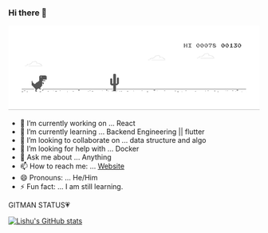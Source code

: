 ### Hi there 👋 

![image](https://github.com/LishuGupta652/lishugupta652/blob/master/dino.gif)


- 🔭 I’m currently working on ... React
- 🌱 I’m currently learning ... Backend Engineering || flutter
- 👯 I’m looking to collaborate on ... data structure and algo
- 🤔 I’m looking for help with ... Docker
- 💬 Ask me about ...  Anything
- 📫 How to reach me: ... [Website](https://www.lishu.ml)
- 😄 Pronouns: ... He/Him
- ⚡ Fun fact: ... I am still learning.

GITMAN STATUS💗

[![Lishu's GitHub stats](https://github-readme-stats.vercel.app/api?username=anuraghazra)](https://github.com/anuraghazra/github-readme-stats)
